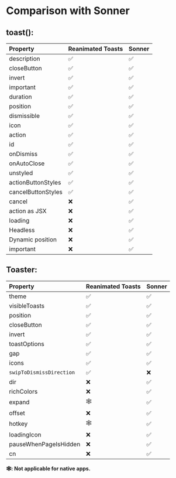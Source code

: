 # Comparison with Sonner

## toast():

| Property           | Reanimated Toasts | Sonner |
| :----------------- | ----------------- | ------ |
| description        | ✅                | ✅     |
| closeButton        | ✅                | ✅     |
| invert             | ✅                | ✅     |
| important          | ✅                | ✅     |
| duration           | ✅                | ✅     |
| position           | ✅                | ✅     |
| dismissible        | ✅                | ✅     |
| icon               | ✅                | ✅     |
| action             | ✅                | ✅     |
| id                 | ✅                | ✅     |
| onDismiss          | ✅                | ✅     |
| onAutoClose        | ✅                | ✅     |
| unstyled           | ✅                | ✅     |
| actionButtonStyles | ✅                | ✅     |
| cancelButtonStyles | ✅                | ✅     |
| cancel             | ❌                | ✅     |
| action as JSX      | ❌                | ✅     |
| loading            | ❌                | ✅     |
| Headless           | ❌                | ✅     |
| Dynamic position   | ❌                | ✅     |
| important          | ❌                | ✅     |

## Toaster:

| Property                 | Reanimated Toasts | Sonner |
| :----------------------- | ----------------- | ------ |
| theme                    | ✅                | ✅     |
| visibleToasts            | ✅                | ✅     |
| position                 | ✅                | ✅     |
| closeButton              | ✅                | ✅     |
| invert                   | ✅                | ✅     |
| toastOptions             | ✅                | ✅     |
| gap                      | ✅                | ✅     |
| icons                    | ✅                | ✅     |
| `swipToDismissDirection` | ✅                | ❌     |
| dir                      | ❌                | ✅     |
| richColors               | ❌                | ✅     |
| expand                   | 🕸️                | ✅     |
| offset                   | ❌                | ✅     |
| hotkey                   | 🕸️                | ✅     |
| loadingIcon              | ❌                | ✅     |
| pauseWhenPageIsHidden    | ❌                | ✅     |
| cn                       | ❌                | ✅     |

**🕸️: Not applicable for native apps.**
